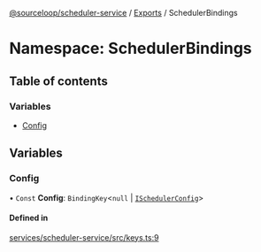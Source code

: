 [@sourceloop/scheduler-service](../README.md) / [Exports](../modules.md) / SchedulerBindings

# Namespace: SchedulerBindings

## Table of contents

### Variables

- [Config](SchedulerBindings.md#config)

## Variables

### Config

• `Const` **Config**: `BindingKey`<``null`` \| [`ISchedulerConfig`](../interfaces/ISchedulerConfig.md)\>

#### Defined in

[services/scheduler-service/src/keys.ts:9](https://github.com/sourcefuse/loopback4-microservice-catalog/blob/b93c60ac7/services/scheduler-service/src/keys.ts#L9)
